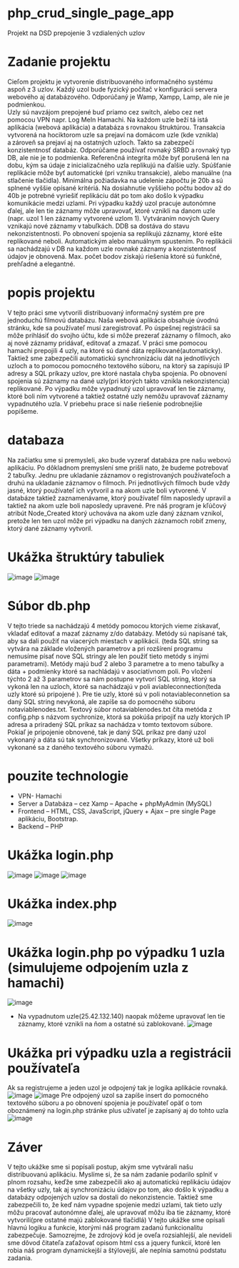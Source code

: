 # php_crud_single_page_app
Projekt na DSD prepojenie 3 vzdialených uzlov 
# Zadanie projektu
Cieľom projektu je vytvorenie distribuovaného informačného systému aspoň z 3 uzlov. Každý uzol bude fyzický počítač v konfigurácii servera webového aj databázového. Odporúčaný je Wamp, Xampp, Lamp, ale nie je podmienkou.  
Uzly sú navzájom prepojené buď priamo cez switch, alebo cez net pomocou VPN napr. Log MeIn Hamachi. 
Na každom uzle beží tá istá aplikácia (webová aplikácia) a databáza s rovnakou štruktúrou. 
Transakcia vytvorená na hociktorom uzle sa prejaví na domácom uzle (kde vznikla) a zároveň sa prejaví aj na ostatných uzloch. Takto sa zabezpečí konzistentnosť databáz. Odporúčame používať rovnaký SRBD a rovnaký typ DB, ale nie je to podmienka. Referenčná integrita môže byť porušená len na dobu, kým sa údaje z inicializačného uzla replikujú na ďalšie uzly. Spúšťanie replikácie môže byť automatické (pri vzniku transakcie), alebo manuálne (na stlačenie tlačidla). 
Minimálna požiadavka na udelenie zápočtu je 20b a sú splnené vyššie opísané kritériá. 
Na dosiahnutie vyššieho počtu bodov až do 40b je potrebné vyriešiť replikáciu dát po tom ako došlo k výpadku komunikácie medzi uzlami. 
Pri výpadku každý uzol pracuje autonómne ďalej, ale len tie záznamy môže upravovať,  ktoré vznikli na danom uzle (napr. uzol 1 len záznamy vytvorené uzlom 1). Vytváraním nových Query vznikajú nové  záznamy v tabuľkách. DDB sa dostáva do stavu nekonzistentnosti. Po obnovení spojenia sa replikujú záznamy, ktoré ešte replikované neboli. Automatickým alebo manuálnym spustením. Po replikácii sa nachádzajú v DB na každom uzle rovnaké záznamy a konzistentnosť údajov je obnovená. 
Max. počet bodov získajú riešenia ktoré sú funkčné, prehľadné a elegantné. 
# popis projektu 
V tejto práci sme vytvorili distribuovaný informačný  systém pre pre jednoduchú filmovú databázu. Naša webová aplikácia obsahuje úvodnú stránku, kde sa používateľ musí zaregistrovať. Po úspešnej registrácii sa môže prihlásiť do svojho účtu, kde si môže prezerať záznamy o filmoch, ako aj nové záznamy pridávať, editovať a zmazať. V práci sme pomocou hamachi prepojili 4 uzly, na ktoré sú dané dáta replikované(automaticky). Taktiež sme zabezpečili automatickú synchronizáciu dát na jednotlivých uzloch a to pomocou pomocného textového súboru, na ktorý sa zapisujú IP adresy a SQL príkazy uzlov, pre ktoré nastala chyba spojenia. Po obnovení spojenia sú záznamy na dané uzly(pri ktorých takto vznikla nekonzistencia) replikované. Po výpadku môže vypadnutý uzol upravovať len tie záznamy, ktoré boli ním vytvorené a taktiež ostatné uzly nemôžu upravovať záznamy vypadnutého uzla. V priebehu prace si naše riešenie podrobnejšie popíšeme. 
# databaza 
Na začiatku sme si premysleli, ako bude vyzerať databáza pre našu webovú aplikáciu. Po dôkladnom premyslení sme prišli nato, že budeme potrebovať 2 tabuľky. Jednu pre ukladanie záznamov o registrovaných používateľoch a druhú na ukladanie záznamov o filmoch.
Pri jednotlivých filmoch bude vždy jasné, ktorý používateľ ich vytvoril a na akom uzle boli vytvorené. V databáze taktiež zaznamenávame, ktorý používateľ film naposledy upravil a taktiež na akom uzle boli naposledy upravené. Pre náš program  je kľúčový atribút Node_Created ktorý uchováva na akom uzle daný záznam vznikol, pretože len ten uzol môže pri výpadku na daných záznamoch robiť zmeny, ktorý dané záznamy vytvoril.  
# Ukážka štruktúry tabuliek
![image](https://github.com/martinjankech/distribuovane_spracovanie_udajov_projekt/assets/63880926/40c2e66a-0d03-48a6-adf3-b21cb733c3aa)
![image](https://github.com/martinjankech/distribuovane_spracovanie_udajov_projekt/assets/63880926/19fcebfc-f43f-4cd3-9c9a-22cf71c64a7f)
# Súbor db.php 
V tejto triede sa nachádzajú 4 metódy pomocou ktorých vieme získavať, vkladať editovať a mazať záznamy z/do databázy. Metódy sú napísané  tak, aby sa dali použiť na viacerých miestach v aplikácií. (teda SQL string sa vytvára na základe vložených parametrov a pri rozšírení programu nemusíme písať nove SQL stringy ale len použiť tieto metódy s inými parametrami). Metódy majú buď 2 alebo 3 parametre a to meno tabuľky a  dáta + podmienky ktoré sa nachládajú v asociatívnom poli. Po vložení týchto 2 až 3 parametrov sa nám postupne vytvorí SQL string, ktorý sa vykoná len na uzloch, ktoré sa nachádzajú v poli aviableconnection(teda uzly ktoré sú pripojené ). Pre tie uzly, ktoré sú v poli notaviableconnetion sa daný SQL string nevykoná, ale zapíše sa do pomocného súboru notaviablenodes.txt. 
Textový súbor notaviablenodes.txt číta metóda z config.php s názvom sychronize, ktorá sa pokúša pripojiť na uzly ktorých IP adresa a priradený SQL príkaz sa nachádza v tomto textovom súbore. Pokiaľ je pripojenie obnovené, tak je daný SQL príkaz pre daný uzol vykonaný a dáta sú tak synchronizované. Všetky príkazy, ktoré už boli vykonané sa z daného textového súboru vymažú. 
# pouzite technologie 
* VPN- Hamachi 
* Server a Databáza – cez Xamp – Apache + phpMyAdmin (MySQL)
* Frontend – HTML, CSS, JavaScript, jQuery + Ajax – pre single Page aplikáciu,  Bootstrap. 
* Backend – PHP
# Ukážka login.php 
![image](https://github.com/martinjankech/distribuovane_spracovanie_udajov_projekt/assets/63880926/dcef8a50-63c1-472f-aa4a-71c44cb56af2)
![image](https://github.com/martinjankech/distribuovane_spracovanie_udajov_projekt/assets/63880926/67239884-51eb-4e78-99c4-98a67707a147)
![image](https://github.com/martinjankech/distribuovane_spracovanie_udajov_projekt/assets/63880926/0e0c234a-82b1-4278-86aa-085cd67fdc40)
# Ukážka index.php 
![image](https://github.com/martinjankech/distribuovane_spracovanie_udajov_projekt/assets/63880926/02d295a5-ece9-4c30-adc4-7f387bcb5a1f)
# Ukážka login.php po výpadku 1 uzla (simulujeme odpojením uzla z hamachi)
![image](https://github.com/martinjankech/distribuovane_spracovanie_udajov_projekt/assets/63880926/d6729213-f20d-4fb1-a010-72683c5dfe00)
* Na vypadnutom uzle(25.42.132.140) naopak môžeme upravovať len tie záznamy, ktoré vznikli na ňom a ostatné sú zablokované.
![image](https://github.com/martinjankech/distribuovane_spracovanie_udajov_projekt/assets/63880926/fa01830f-4461-45a0-aeba-e2882c3c6cc0)
# Ukážka pri výpadku uzla a registrácii používateľa 
Ak sa registrujeme a jeden uzol je odpojený tak je logika aplikácie rovnaká. 
![image](https://github.com/martinjankech/distribuovane_spracovanie_udajov_projekt/assets/63880926/08f84060-0bdd-452b-91da-b0aff8cdca16)
![image](https://github.com/martinjankech/distribuovane_spracovanie_udajov_projekt/assets/63880926/85d9776e-4ad4-4b48-b89a-707bb19fc822)
Pre odpojený uzol sa zapíše insert do  pomocného textového súboru a po obnovení spojenia je používateľ opäť o tom oboznámený na login.php stránke plus užívateľ je zapísaný aj do tohto uzla
![image](https://github.com/martinjankech/distribuovane_spracovanie_udajov_projekt/assets/63880926/3c0f7d46-038c-4403-8f5a-588b3c3e316a)
# Záver
V tejto ukážke sme si popísali postup, akým sme vytvárali  našu distribuovanú aplikáciu. Myslíme si, že sa nám zadanie podarilo splniť v plnom rozsahu, keďže sme zabezpečili ako aj automatickú replikáciu údajov na všetky uzly, tak aj synchronizáciu údajov po tom, ako došlo k výpadku a databázy odpojených uzlov sa dostali do nekonzistencie. Taktiež sme zabezpečili to, že keď nám vypadne spojenie medzi uzlami, tak tieto uzly môžu pracovať autonómne ďalej, ale upravovať môžu iba tie záznamy, ktoré vytvorili(pre ostatné majú zablokované tlačidlá) V tejto ukážke sme opísali  hlavnú logiku a funkcie, ktorými náš program  zadanú funkcionalitu zabezpečuje. Samozrejme, že zdrojový kód je oveľa rozsiahlejší, ale nevideli sme dôvod čitateľa zaťažovať  opisom html css a jquery funkcií, ktoré len robia náš program dynamickejší a štýlovejší, ale neplnia samotnú podstatu zadania. 



